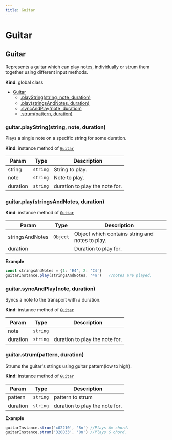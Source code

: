 ```yaml
---
title: Guitar
---
```


# Guitar

<a name="Guitar"></a>

## Guitar
Represents a guitar which can play notes, individually or strum them together
using different input methods.

**Kind**: global class  

* [Guitar](#Guitar)
    * [.playString(string, note, duration)](#Guitar+playString)
    * [.play(stringsAndNotes, duration)](#Guitar+play)
    * [.syncAndPlay(note, duration)](#Guitar+syncAndPlay)
    * [.strum(pattern, duration)](#Guitar+strum)

<a name="Guitar+playString"></a>

### guitar.playString(string, note, duration)
Plays a single note on a specific string for some duration.

**Kind**: instance method of [<code>Guitar</code>](#Guitar)  

| Param | Type | Description |
| --- | --- | --- |
| string | <code>string</code> | String to play. |
| note | <code>string</code> | Note to play. |
| duration | <code>string</code> | duration to play the note for. |

<a name="Guitar+play"></a>

### guitar.play(stringsAndNotes, duration)
**Kind**: instance method of [<code>Guitar</code>](#Guitar)  

| Param | Type | Description |
| --- | --- | --- |
| stringsAndNotes | <code>Object</code> | Object which contains string and notes to play. |
| duration |  | Duration to play for. |

**Example**  
```js
const stringsAndNotes = {1: 'E4', 2: 'C4'}
guitarInstance.play(stringsAndNotes, '4n')   //notes are played.
```
<a name="Guitar+syncAndPlay"></a>

### guitar.syncAndPlay(note, duration)
Syncs a note to the transport with a duration.

**Kind**: instance method of [<code>Guitar</code>](#Guitar)  

| Param | Type | Description |
| --- | --- | --- |
| note | <code>string</code> |  |
| duration | <code>string</code> | duration to play the note for. |

<a name="Guitar+strum"></a>

### guitar.strum(pattern, duration)
Strums the guitar's strings using guitar pattern(low to high).

**Kind**: instance method of [<code>Guitar</code>](#Guitar)  

| Param | Type | Description |
| --- | --- | --- |
| pattern | <code>string</code> | pattern to strum |
| duration | <code>string</code> | duration to play the note for. |

**Example**  
```js
guitarInstance.strum('x02210', '8n') //Plays Am chord.
guitarInstance.strum('320033', '8n') //Plays G chord.
```
